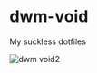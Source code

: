 # dwm-void
My suckless dotfiles

![dwm void2](https://github.com/autonomuscoder/Dwm/assets/112854891/35c2f295-5623-4c37-82b2-d3e353cf6ffe)
